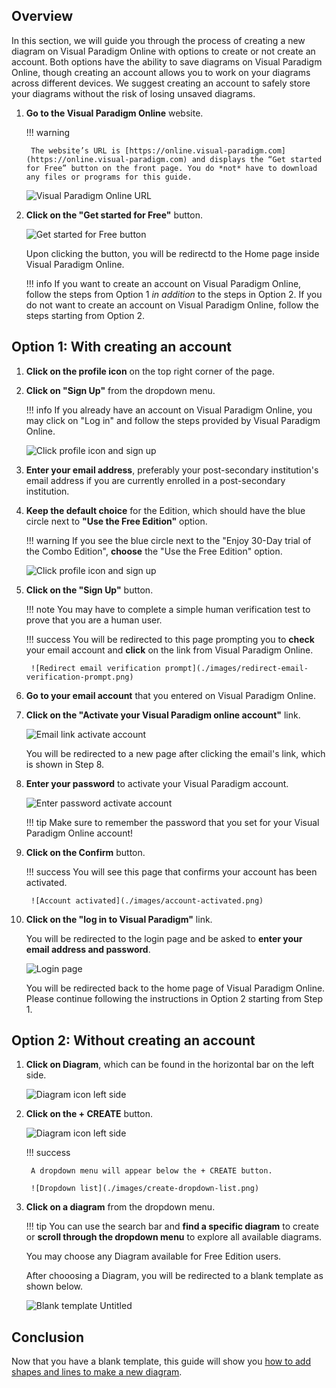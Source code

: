 ## Overview

In this section, we will guide you through the process of creating a new diagram on Visual Paradigm Online with options to create or not create an account. Both options have the ability to save diagrams on Visual Paradigm Online, though creating an account allows you to work on your diagrams across different devices. We suggest creating an account to safely store your diagrams without the risk of losing unsaved diagrams.

1. **Go to the Visual Paradigm Online** website.

    !!! warning

        The website’s URL is [https://online.visual-paradigm.com](https://online.visual-paradigm.com) and displays the “Get started for Free” button on the front page. You do *not* have to download any files or programs for this guide.

    ![Visual Paradigm Online URL](./images/homepage-url.png)

2. **Click on the "Get started for Free"** button.

    ![Get started for Free button](./images/get-started-for-free-button.png)

    Upon clicking the button, you will be redirectd to the Home page inside Visual Paradigm Online.

    !!! info
        If you want to create an account on Visual Paradigm Online, follow the steps from Option 1 *in addition* to the steps in Option 2.
        If you do not want to create an account on Visual Paradigm Online, follow the steps starting from Option 2.

## Option 1: With creating an account

1. **Click on the profile icon** on the top right corner of the page.

2. **Click on "Sign Up"** from the dropdown menu.

    !!! info
        If you already have an account on Visual Paradigm Online, you may click on "Log in" and follow the steps provided by Visual Paradigm Online.

    ![Click profile icon and sign up](./images/click-profile-icon-sign-up.gif)

3. **Enter your email address**, preferably your post-secondary institution's email address if you are currently enrolled in a post-secondary institution.

4. **Keep the default choice** for the Edition, which should have the blue circle next to **"Use the Free Edition"** option. 

    !!! warning
        If you see the blue circle next to the "Enjoy 30-Day trial of the Combo Edition", **choose** the "Use the Free Edition" option.

    ![Click profile icon and sign up](./images/enter-email-address.png)

5. **Click on the "Sign Up"** button.

    !!! note
        You may have to complete a simple human verification test to prove that you are a human user.

    !!! success
        You will be redirected to this page prompting you to **check** your email account and **click** on the link from Visual Paradigm Online.

        ![Redirect email verification prompt](./images/redirect-email-verification-prompt.png)

6. **Go to your email account** that you entered on Visual Paradigm Online.

7. **Click on the "Activate your Visual Paradigm online account"** link.

    ![Email link activate account](./images/email-link-activate-account.png)

    You will be redirected to a new page after clicking the email's link, which is shown in Step 8.

8. **Enter your password** to activate your Visual Paradigm account.

    ![Enter password activate account](./images/enter-password-to-activate-account.png)

    !!! tip
        Make sure to remember the password that you set for your Visual Paradigm Online account!

9. **Click on the Confirm** button.

    !!! success
        You will see this page that confirms your account has been activated.

        ![Account activated](./images/account-activated.png)

10. **Click on the "log in to Visual Paradigm"** link.

    You will be redirected to the login page and be asked to **enter your email address and password**.

    ![Login page](./images/login-page.png)

    You will be redirected back to the home page of Visual Paradigm Online. Please continue following the instructions in Option 2 starting from Step 1.

## Option 2: Without creating an account

1. **Click on Diagram**, which can be found in the horizontal bar on the left side.

    ![Diagram icon left side](./images/diagram-icon-left-side.png)

2. **Click on the + CREATE** button.

    ![Diagram icon left side](./images/plus-create-button.png)

    !!! success 

        A dropdown menu will appear below the + CREATE button.

        ![Dropdown list](./images/create-dropdown-list.png)

3. **Click on a diagram** from the dropdown menu.

    !!! tip
        You can use the search bar and **find a specific diagram** to create or **scroll through the dropdown menu** to explore all available diagrams.

     You may choose any Diagram available for Free Edition users. 
     
     After chooosing a Diagram, you will be redirected to a blank template as shown below.

    ![Blank template Untitled](./images/blank-template-untitled.png)

## Conclusion

Now that you have a blank template, this guide will show you [how to add shapes and lines to make a new diagram](https://vik061.github.io/Visual-Paradigm-User-Documentation/Creating_shapes_and_lines/).
